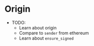 # Origin

- TODO:
	- Learn about origin
	- Compare to `sender` from ethereum
	- Learn about `ensure_signed`
